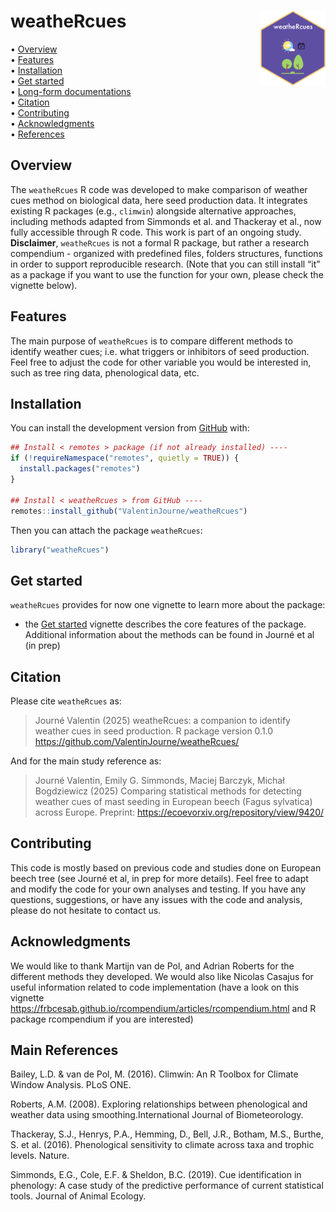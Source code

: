 
<!-- README.md is generated from README.Rmd. Please edit that file -->

# weatheRcues <img src="man/figures/logo2.png" align="right" style="float:right; height:120px;"/>

<!-- badges: start -->

<!-- badges: end -->

<p align="left">

• <a href="#overview">Overview</a><br> •
<a href="#features">Features</a><br> •
<a href="#installation">Installation</a><br> •
<a href="#get-started">Get started</a><br> •
<a href="#long-form-documentations">Long-form documentations</a><br> •
<a href="#citation">Citation</a><br> •
<a href="#contributing">Contributing</a><br> •
<a href="#acknowledgments">Acknowledgments</a><br> •
<a href="#references">References</a>
</p>

## Overview

The `weatheRcues` R code was developed to make comparison of weather
cues method on biological data, here seed production data. It integrates
existing R packages (e.g., `climwin`) alongside alternative approaches,
including methods adapted from Simmonds et al. and Thackeray et al., now
fully accessible through R code. This work is part of an ongoing study.
**Disclaimer**, `weatheRcues` is not a formal R package, but rather a
research compendium - organized with predefined files, folders
structures, functions in order to support reproducible research. (Note
that you can still install “it” as a package if you want to use the
function for your own, please check the vignette below).

## Features

The main purpose of `weatheRcues` is to compare different methods to
identify weather cues; i.e. what triggers or inhibitors of seed
production. Feel free to adjust the code for other variable you would be
interested in, such as tree ring data, phenological data, etc.

## Installation

You can install the development version from
[GitHub](https://github.com/) with:

``` r
## Install < remotes > package (if not already installed) ----
if (!requireNamespace("remotes", quietly = TRUE)) {
  install.packages("remotes")
}

## Install < weatheRcues > from GitHub ----
remotes::install_github("ValentinJourne/weatheRcues")
```

Then you can attach the package `weatheRcues`:

``` r
library("weatheRcues")
```

## Get started

`weatheRcues` provides for now one vignette to learn more about the
package:

- the [Get
  started](https://ValentinJourne.github.io/weatheRcues/articles/weatheRcues.html)
  vignette describes the core features of the package. Additional
  information about the methods can be found in Journé et al (in prep)

## Citation

Please cite `weatheRcues` as:

> Journé Valentin (2025) weatheRcues: a companion to identify weather
> cues in seed production. R package version 0.1.0
> <https://github.com/ValentinJourne/weatheRcues/>

And for the main study reference as:

> Journé Valentin, Emily G. Simmonds, Maciej Barczyk, Michał Bogdziewicz
> (2025) Comparing statistical methods for detecting weather cues of
> mast seeding in European beech (Fagus sylvatica) across Europe.
> Preprint: <https://ecoevorxiv.org/repository/view/9420/>

## Contributing

This code is mostly based on previous code and studies done on European
beech tree (see Journé et al, in prep for more details). Feel free to
adapt and modify the code for your own analyses and testing. If you have
any questions, suggestions, or have any issues with the code and
analysis, please do not hesitate to contact us.

## Acknowledgments

We would like to thank Martijn van de Pol, and Adrian Roberts for the
different methods they developed. We would also like Nicolas Casajus for
useful information related to code implementation (have a look on this
vignette
<https://frbcesab.github.io/rcompendium/articles/rcompendium.html> and R
package rcompendium if you are interested)

## Main References

Bailey, L.D. & van de Pol, M. (2016). Climwin: An R Toolbox for Climate
Window Analysis. PLoS ONE.

Roberts, A.M. (2008). Exploring relationships between phenological and
weather data using smoothing.International Journal of Biometeorology.

Thackeray, S.J., Henrys, P.A., Hemming, D., Bell, J.R., Botham, M.S.,
Burthe, S. et al. (2016). Phenological sensitivity to climate across
taxa and trophic levels. Nature.

Simmonds, E.G., Cole, E.F. & Sheldon, B.C. (2019). Cue identification in
phenology: A case study of the predictive performance of current
statistical tools. Journal of Animal Ecology.
